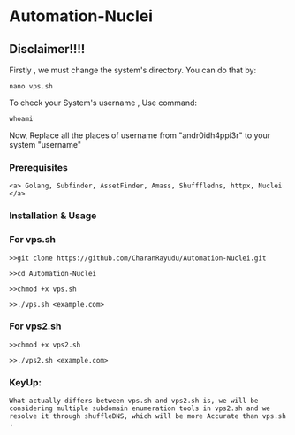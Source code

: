 # Automation-Nuclei

## Disclaimer!!!!

 Firstly , we must change the system's directory. You can do that by:

    nano vps.sh

 To check your System's username , Use command:
    
    whoami

 Now, Replace all the places of username from "andr0idh4ppi3r" to your system "username"


### Prerequisites
    <a> Golang, Subfinder, AssetFinder, Amass, Shufffledns, httpx, Nuclei </a>

### Installation & Usage

### For vps.sh
```
>>git clone https://github.com/CharanRayudu/Automation-Nuclei.git

>>cd Automation-Nuclei

>>chmod +x vps.sh

>>./vps.sh <example.com>
```
### For vps2.sh
```
>>chmod +x vps2.sh

>>./vps2.sh <example.com>
```
### KeyUp:
    What actually differs between vps.sh and vps2.sh is, we will be considering multiple subdomain enumeration tools in vps2.sh and we resolve it through shuffleDNS, which will be more Accurate than vps.sh .

